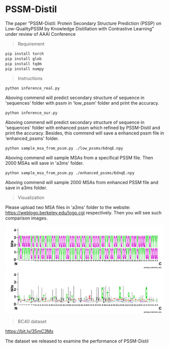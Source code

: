 # PSSM-Distil
The paper "PSSM-Distil: Protein Secondary Structure Prediction (PSSP) on Low-QualityPSSM by Knowledge Distillation with Contrastive Learning" under review of AAAI Conference

> Requirement
>
>
    pip install torch
    pip install glob
    pip install tqdm
    pip install numpy

> Instructions

    python inference_real.py
    
Aboving commend will predict secondary 
structure of sequence in 'sequences' folder with pssm in 'low_pssm' folder and print the accuracy.

    python inference_our.py
    
Aboving commend will predict secondary structure of sequence in 'sequences' folder with enhanced pssm which refined by PSSM-Distil and print the accuracy. 
Besides, this commend will save a enhanced pssm file in 'enhanced_pssms' folder.

    python sample_msa_from_pssm.py ./low_pssms/6dnqE.npy

Aboving commend will sample MSAs from a specifical PSSM file. Then 2000 MSAs will save in 'a3ms' folder.

    python sample_msa_from_pssm.py ./enhanced_pssms/6dnqE.npy
    
Aboving commend will sample 2000 MSAs from enhanced PSSM file and save in a3ms folder.

> Visualization

Please upload two MSA files in 'a3ms' folder to the website: https://weblogo.berkeley.edu/logo.cgi respectively.
Then you will see such comparison images.

<img src="./img/file5ca7md.png" width="500px" alt='low real PSSM'/>
<img src="./img/filelXoHzj.png" width="500px" alt='enhanced PSSM'/>

> BC40 dataset

https://bit.ly/35mC3Mx

The dataset we released to examine the performance of PSSM-Distil


